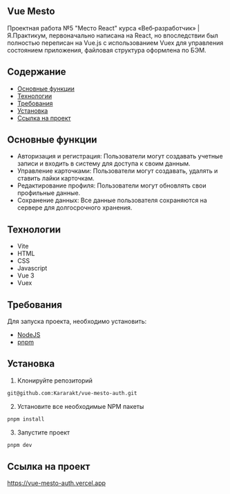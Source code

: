 ## Vue Mesto 
Проектная работа №5 "Место React" курса «Веб‑разработчик» | Я.Практикум, первоначально написана на React, но впоследствии был полностью переписан на Vue.js с использованием Vuex для управления состоянием приложения, файловая структура оформлена по БЭМ.

## Содержание
- [Основные функции](#основные-функции)
- [Технологии](#технологии)
- [Требования](#требования)
- [Установка](#установка)
- [Ссылка на проект](#ссылка-на-проект)

## Основные функции
- Авторизация и регистрация: Пользователи могут создавать учетные записи и входить в систему для доступа к своим данным.
- Управление карточками: Пользователи могут создавать, удалять и ставить лайки карточкам.
- Редактирование профиля: Пользователи могут обновлять свои профильные данные.
- Сохранение данных: Все данные пользователя сохраняются на сервере для долгосрочного хранения.

## Технологии
- Vite
- HTML
- CSS
- Javascript
- Vue 3
- Vuex

## Требования
Для запуска проекта, необходимо установить:
- [NodeJS](https://nodejs.org/en/download)
- [pnpm](https://pnpm.io/installation)

## Установка
1. Клонируйте репозиторий
```sh
git@github.com:Kararakt/vue-mesto-auth.git
```
2. Установите все необходимые NPM пакеты
```sh
pnpm install
```
3. Запустите проект
```sh
pnpm dev
```

## Ссылка на проект
https://vue-mesto-auth.vercel.app
